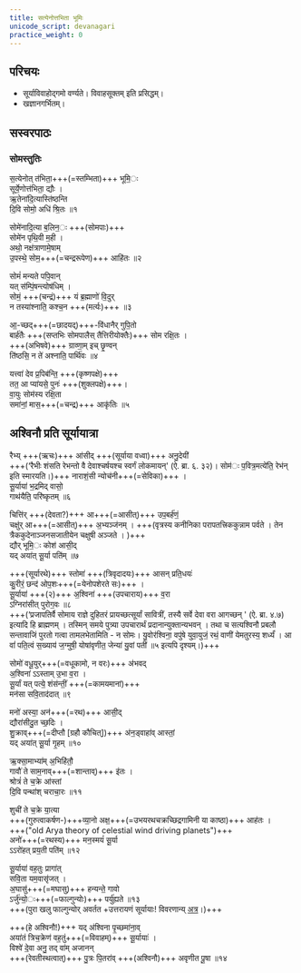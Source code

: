 ```yaml
---
title: सत्येनोत्तभिता भूमिः
unicode_script: devanagari
practice_weight: 0
---
```

## परिचयः
- सूर्याविवाहोद्गमो वर्ण्यते। विवाहसूक्तम् इति प्रसिद्धम्।  
- खज्ञानगर्भितम्।

## सस्वरपाठः
### सोमस्तुतिः
स॒त्येनोत् त॑भिता॒+++(=स्तम्भिता)+++ भूमि॒ः  
सूर्ये॒णोत्त॑भिता॒ द्यौः ।  
ऋ॒तेना॑दि॒त्यास्ति॑ष्ठन्ति  
दि॒वि सोमो॒ अधि॑ श्रि॒तः ॥१

सोमे॑नादि॒त्या ब॒लिन॒ः +++(सोमपाः)+++  
सोमे॑न पृथि॒वी म॒ही ।  
अथो॒ नक्ष॑त्राणामे॒षाम्  
उ॒पस्थे॒ सोम॒+++(=चन्द्ररूपेण)+++ आहि॑तः ॥२

सोमं॑ मन्यते पपि॒वान्  
यत् स॑म्पिं॒षन्त्योष॑धिम् ।  
सोमं॒ +++(चन्द्रं)+++ यं ब्र॒ह्माणो॑ वि॒दुर्  
न तस्या॑श्नाति॒ कश्च॒न +++(मर्त्यः)+++ ॥३

आ॒-च्छद्+++(=छादयद्)+++-वि॑धानैर् गुपि॒तो  
बार्ह॑तैः +++(सप्तभिः सोमपालैस् तैत्तिरीयोक्तैः)+++ सोम रक्षि॒तः ।  
+++(अभिषवे)+++ ग्राव्णा॒म् इच् छृ॒ण्वन्  
ति॑ष्ठसि॒ न ते॑ अश्नाति॒ पार्थि॑वः ॥४

यत्त्वा॑ देव प्र॒पिब॑न्ति॒ +++(कृष्णपक्षे)+++  
तत॒ आ प्या॑यसे॒ पुनः॑ +++(शुक्लपक्षे)+++।  
वा॒युः सोम॑स्य रक्षि॒ता  
समा॑नां॒ मास॒+++(=चन्द्र)+++ आकृ॑तिः ॥५

## अश्विनौ प्रति सूर्यायात्रा
रैभ्य् +++(ऋचः)+++ आ॑सीद् +++(सूर्याया वध्वा)+++ अनु॒देयी॑  
+++(‘रैभीः शंसति रेभन्तो वै देवाश्चर्षयश्च स्वर्गं लोकमायन्' (ऐ. ब्रा. ६. ३२)। सोम॑ः प॒वित्र॒मत्ये॑ति॒ रेभ॑न् इति स्मारयति।)+++
नाराशं॒सी न्योच॑नी+++(=सेविका)+++ ।  
सू॒र्याया॑ भ॒द्रमिद् वासो॒  
गाथ॑यैति॒ परि॑ष्कृतम् ॥६

चित्ति॑र् +++(देवता?)+++ आ+++(=आसीत्)+++ उप॒बर्ह॑णं॒  
चक्षु॑र् आ+++(=आसीत्)+++ अ॒भ्यञ्ज॑नम् ।
+++(वृत्रस्य कनीनिका परापतत्त्रिककुन्नाम पर्वते । तेन त्रैककुदेनाञ्जनसजातीयेन चक्षुषी अञ्जते । )+++  
द्यौर् भूमि॒ः कोश॑ आसी॒द्  
यद् अया॑त् सू॒र्या पति॑म् ॥७

+++(सूर्यारथे)+++ स्तोमा॑ +++(त्रिवृदादयः)+++ आसन् प्रति॒धयः॑  
कु॒रीरं॒ छन्द॑ ओप॒शः+++(=येनोपशेरते सः)+++ ।  
सू॒र्याया॑ +++(२)+++ अ॒श्विना॑ +++(उपचाराय)+++ व॒रा  
ऽग्निरा॑सीत् पुरोग॒वः ॥८  
+++(‘प्रजापतिर्वै सोमाय राज्ञे दुहितरं प्रायच्छत्सूर्यां सावित्रीं, तस्यै सर्वे देवा वरा आगच्छन् ' (ऐ. ब्रा. ४.७) इत्यादि हि ब्राह्मणम् । तस्मिन् समये पुत्र्या उपचारार्थं प्रदानान्युक्तान्यभवन् । तथा च सत्यश्विनौ प्रबलौ सन्तावाजिं पुरतो गत्वा तामलभेतामिति - न सोमः। यु॒वोर॑श्विना॒ वपु॑षे युवा॒युजं॒ रथं॒ वाणी॑ येमतुरस्य॒ शर्ध्यं॑ । आ वां॑ पति॒त्वं स॒ख्याय॑ ज॒ग्मुषी॒ योषा॑वृणीत॒ जेन्या॑ यु॒वां पती॑ ॥५ इत्यपि दृश्यम्।)+++

सोमो॑ वधू॒युर्+++(=वधूकामो, न वरः)+++ अ॑भवद्  
अ॒श्विना॑ ऽऽस्ताम् उ॒भा व॒रा ।  
सू॒र्यां यत् पत्ये॒ शंस॑न्तीं॒ +++(=कामयमानां)+++  
मन॑सा सवि॒ताद॑दात् ॥९

मनो॑ अस्या॒ अन॑+++(=रथ)+++ आसी॒द्  
द्यौरा॑सीदु॒त च्छ॒दिः ।  
शु॒क्राव्+++(=दीप्तौ [ग्रहौ कौचित्])+++ अ॑न॒ड्वाहा॑व् आस्तां॒  
यद् अया॑त् सू॒र्या गृ॒हम् ॥१०

ऋ॒क्सा॒माभ्या॑म् अ॒भिहि॑तौ॒  
गावौ॑ ते साम॒नाव्+++(=शान्ताव्)+++ इ॑तः ।  
श्रोत्रं॑ ते च॒क्रे आ॑स्तां  
दि॒वि पन्था॑श् चराचा॒रः ॥११

शुची॑ ते च॒क्रे या॒त्या  
+++(गुरुत्वाकर्षण-)+++व्या॒नो अक्ष॒+++(=उभयरथचक्रच्छिद्रगामिनी या काष्ठा)+++ आह॑तः ।  
+++("old Arya theory of celestial wind driving planets")+++  
अनो॑+++(=रथस्य)+++ मन॒स्मयं॑ सू॒र्या  
ऽऽरो॑हत् प्रय॒ती पति॑म् ॥१२

सू॒र्याया॑ वह॒तुः प्रागा॑त्  
सवि॒ता यम॒वासृ॑जत् ।  
अ॒घासु॑+++(=मघासु)+++ हन्यन्ते॒ गावो  
ऽर्जु॑न्यो॒ः+++(=फाल्गुन्योः)+++ पर्यु॑ह्यते ॥१३  
+++(पुरा खलु फाल्गुन्योर् अवर्तत +उत्तरायणं सूर्यायाः! विवरणान्य् [अत्र](../../../../jyotisha/naxatram/chAndra-naxatram/)।)+++

+++(हे अश्विनौ!)+++ यद् अ॑श्विना पृ॒च्छमा॑ना॒व्  
अया॑तं त्रिच॒क्रेण॑ वह॒तुं+++(=विवाहम्)+++ सू॒र्यायाः॑ ।  
विश्वे॑ दे॒वा अनु॒ तद् वा॑म् अजानन्  
+++(रेवतीस्थत्वात्)+++ पु॒त्रः पि॒तरा॑व् +++(अश्विनौ)+++ अवृणीत पू॒षा ॥१४

